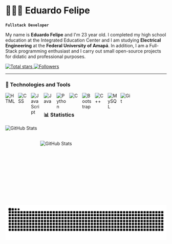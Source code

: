 # 👩🏻‍💻 Eduardo Felipe

**`Fullstack Developer`**

My name is **Eduardo Felipe** and I'm 23 year old. I completed my high school education at the Integrated Education Center
and I am studying **Electrical Engineering** at the **Federal University of Amapá**. In addition, I am a Full-Stack programming 
enthusiast and I carry out small open-source projects for didatic and professional purposes.

<p align="left">
    <a href="https://github.com/EduFlp?tab=repositories&sort=stargazers">
        <img 
            alt="Total stars" 
            title="Total stars on Github" 
            src="https://custom-icon-badges.demolab.com/github/stars/EduFlp?color=55960c&style=for-the-badge&labelColor=488207&logo=star&label=Stars"
        />
    </a>
    <a href="https://github.com/EduFlp?tab=followers">
        <img 
            alt="Followers" 
            title="Follow me on Github" 
            src="https://custom-icon-badges.demolab.com/github/followers/EduFlp?color=236ad3&labelColor=1155ba&style=for-the-badge&logo=github&label=Followers&logoColor=white"
        />
    </a>
</p>

---

### 🤖 Technologies and Tools

<img 
    align="left" 
    alt="HTML"
    title="HTML" 
    width="30px" 
    style="padding-right: 10px;" 
    src="https://cdn.jsdelivr.net/gh/devicons/devicon@latest/icons/html5/html5-original.svg" 
/>
<img 
    align="left" 
    alt="CSS" 
    title="CSS"
    width="30px" 
    style="padding-right: 10px;" 
    src="https://cdn.jsdelivr.net/gh/devicons/devicon@latest/icons/css3/css3-original.svg" 
/>
<img 
    align="left" 
    alt="JavaScript" 
    title="JavaScript"
    width="30px" 
    style="padding-right: 10px;" 
    src="https://cdn.jsdelivr.net/gh/devicons/devicon@latest/icons/javascript/javascript-original.svg" 
/>
<img 
    align="left" 
    alt="Java"
    title="Java" 
    width="30px" 
    style="padding-right: 10px;" 
    src="https://cdn.jsdelivr.net/gh/devicons/devicon@latest/icons/java/java-original.svg" 
/>
<img 
    align="left" 
    alt="Python"
    title="Python" 
    width="30px" 
    style="padding-right: 10px;" 
    src="https://cdn.jsdelivr.net/gh/devicons/devicon@latest/icons/python/python-original.svg" 
/>
<img 
    align="left" 
    alt="C" 
    title="C"
    width="30px" 
    style="padding-right: 10px;" 
    src="https://cdn.jsdelivr.net/gh/devicons/devicon@latest/icons/c/c-original.svg" 
/>
<img 
    align="left" 
    alt="Bootstrap"
    title="Bootstrap" 
    width="30px" 
    style="padding-right: 10px;" 
    src="https://cdn.jsdelivr.net/gh/devicons/devicon@latest/icons/bootstrap/bootstrap-original.svg" 
/>
<img 
    align="left" 
    alt="C++" 
    title="C++"
    width="30px" 
    style="padding-right: 10px;" 
    src="https://cdn.jsdelivr.net/gh/devicons/devicon@latest/icons/cplusplus/cplusplus-original.svg" 
/>
<img 
    align="left" 
    alt="MySQL" 
    title="MySQL"
    width="30px" 
    style="padding-right: 10px;" 
    src="https://cdn.jsdelivr.net/gh/devicons/devicon@latest/icons/mysql/mysql-original.svg" 
/>
<img 
    align="left" 
    alt="Git" 
    title="Git"
    width="30px" 
    style="padding-right: 10px;" 
    src="https://cdn.jsdelivr.net/gh/devicons/devicon@latest/icons/git/git-original.svg" 
/>
<br/>
<br/>

### 📊 Statistics

<p>
  <img 
    align="left" 
    alt="GitHub Stats" 
    height="200" 
    style="padding-right: 10px;" 
    src="https://github-readme-stats.vercel.app/api?username=EduFlp&show_icons=true&theme=tokyonight&include_all_commits=true&locale=en" 
  />
</p>

<br/>
<br/>

<p>
<img 
      align="left" 
      alt="GitHub Stats" 
      height="200" 
      src="https://github-readme-stats.vercel.app/api/top-langs/?username=EduFlp&theme=tokyonight&layout=compact&custom_title=Technologies&langs_count=9" 
  />
</p>
<picture>
  <source media="(prefers-color-scheme: dark)" srcset="https://raw.githubusercontent.com/EduFlp/EduFlp/output/github-contribution-grid-snake-dark.svg">
  <source media="(prefers-color-scheme: light)" srcset="https://raw.githubusercontent.com/EduFlp/EduFlp/output/github-contribution-grid-snake.svg">
  <img alt="github contribution grid snake animation" src="https://raw.githubusercontent.com/EduFlp/EduFlp/output/github-contribution-grid-snake.svg">
</picture>
